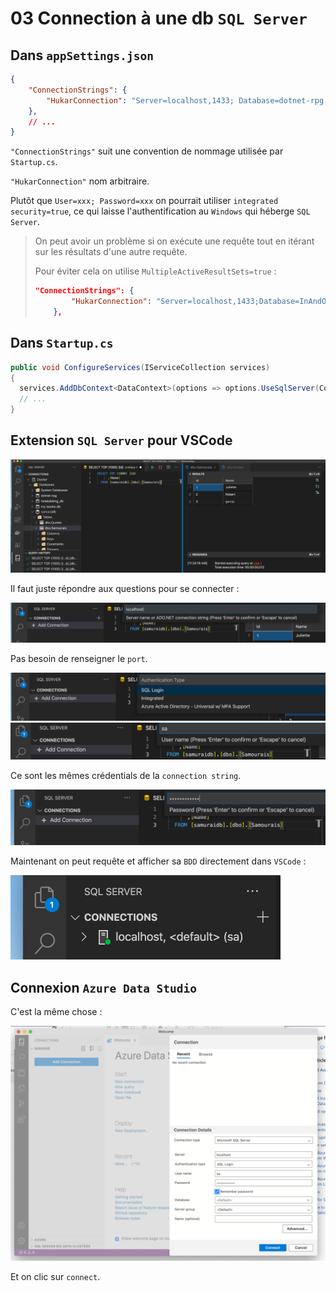 # 03 Connection à une db `SQL Server`

## Dans `appSettings.json`

```json
{
    "ConnectionStrings": {
        "HukarConnection": "Server=localhost,1433; Database=dotnet-rpg; User=sa; Password=huk@r2Xmen99"
    },
    // ...
}
```

`"ConnectionStrings"` suit une convention de nommage utilisée par `Startup.cs`.

`"HukarConnection"` nom arbitraire.

Plutôt que `User=xxx; Password=xxx` on pourrait utiliser `integrated security=true`, ce qui laisse l'authentification au `Windows` qui héberge `SQL Server`.

> On peut avoir un problème si on exécute une requête tout en itérant sur les résultats d'une autre requête.
>
> Pour éviter cela on utilise `MultipleActiveResultSets=true` :
>
> ```json
> "ConnectionStrings": {
>         "HukarConnection": "Server=localhost,1433;Database=InAndOut;User=sa;Password=huk@r2Xmen99;MultipleActiveResultSets=true"
>     },
> ```



## Dans `Startup.cs`

```cs
public void ConfigureServices(IServiceCollection services)
{
  services.AddDbContext<DataContext>(options => options.UseSqlServer(Configuration.GetConnectionString("HukarConnection")));
  // ...
}
```



## Extension `SQL Server` pour VSCode

<img src="assets/sqlserver-vscode-three-records.png" alt="sqlserver-vscode-three-records" style="zoom:50%;" />

Il faut juste répondre aux questions pour se connecter :

<img src="assets/step-1.png" alt="step-1" style="zoom:50%;" />

Pas besoin de renseigner le `port`.

<img src="assets/step-2.png" alt="step-2" style="zoom:50%;" />

<img src="assets/step-3.png" alt="step-3" style="zoom:50%;" />

Ce sont les mêmes crédentials de la `connection string`.

<img src="assets/step-4.png" alt="step-4" style="zoom:50%;" />

Maintenant on peut requête et afficher sa `BDD` directement dans `VSCode` :

<img src="assets/connection-ready.png" alt="connection-ready" style="zoom:50%;" />



## Connexion `Azure Data Studio`

C'est la même chose :

<img src="assets/azure-studi-connexion.png" alt="azure-studi-connexion" style="zoom:50%;" />

Et on clic sur `connect`.

